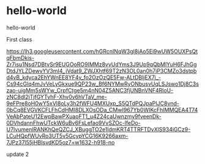 # hello-world
hello-world

First class

https://lh3.googleusercontent.com/hGRcnINqW3gl8jAo5Ei9wUW5OUXPsQtqFbmDkis-Zr7isu1Nsd7DBtvSr9EUGOoRO9IMMz8vvUdYms3J9Up9qQbMlYuH6FJhGgDtdJYLZDewvYV3mI4_jVdat9_ZWJXhtf69T2zN3OL0an0h7iP3CMZo3dstpbd4vB_kdyca2EhYWnEE8YF4v_fo2OzOzQE5Fw-ALtDBljEX7j_-Cs94cGlq4mJvVeLyGkxue9QP23w_Bf6NYMwRyONbusvUqLSJswo1Dj8C3szao-uigMm5sWYw_CrpfCtge5m4nN04Z5ANC3fjUNBnVNF4RloU-zNC8dl2jTjfGYTvhF-Xhv0v6hVTaV_me-9eFPre8oH0wY5xVl8oLy3h2fWFU4MXUxp_S5QTdPQJpaPIJC8vnd-0bCq8EVGVKCFLFhCdHMI8DLXOsODa_CMwI967Yb0WIKcFhIMMQEA4T74VeAbPateU12EwpBawPXuaoFT1_u4Z24caUwnzmy9fveenDk-0DVhdannFhwUTckW6uBv6FsLefao9VvSZOc-lfeDo-U7IvumenlRANKhQeQZCJ_XBuggTO2e1ldmKRT4TTRFTDvXlS934iGCz9-LCuHQpfWUvRo3UT5v5GcypYCG16K9266axm-7JPz37l55jHBIsvdKD5oz7=w1632-h918-no

update 2
